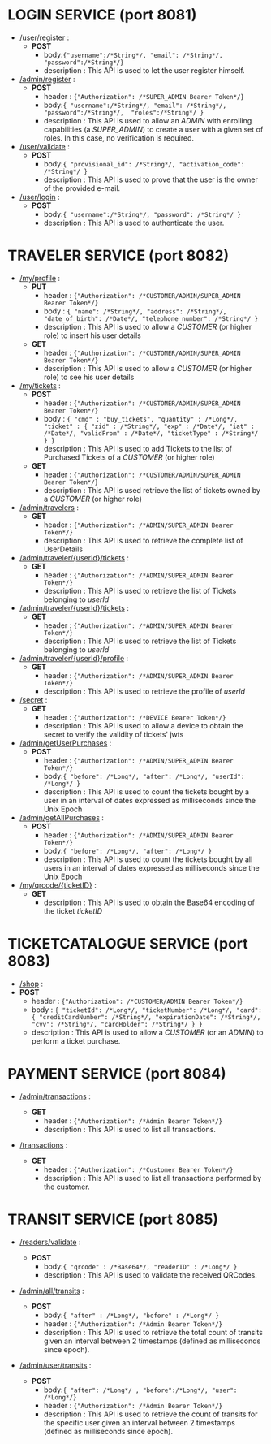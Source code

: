 # LOGIN SERVICE  (port 8081)
- [/user/register](http://localhost:8081/user/register) :
    - **POST**
        - body:`{"username":/*String*/,
          "email": /*String*/,
          "password":/*String*/}`
        - description : This API is used to let the user register himself.
- [/admin/register](http://localhost:8081/admin/register) :
    - **POST**
        - header : `{"Authorization": /*SUPER_ADMIN Bearer Token*/}` 
        - body:`{
          "username":/*String*/,
          "email": /*String*/,
          "password":/*String*/, 
          "roles":/*String*/
          }`
        - description : This API is used to allow an _ADMIN_ with enrolling capabilities (a _SUPER_ADMIN_) to create a user with a given set of roles. In this case, no verification is required. 
- [/user/validate](http://localhost:8081/user/validate) :
    - **POST**
        - body:`{
          "provisional_id": /*String*/,
          "activation_code": /*String*/
          }`
        - description : This API is used to prove that the user is the owner of the provided e-mail.
- [/user/login](http://localhost:8081/user/login) :
    - **POST**
        - body:`{
          "username":/*String*/,
          "password": /*String*/
          }`
        - description : This API is used to authenticate the user.

# TRAVELER SERVICE  (port 8082)
- [/my/profile](http://localhost:8082/my/profile) :
    - **PUT**
        - header : `{"Authorization": /*CUSTOMER/ADMIN/SUPER_ADMIN Bearer Token*/}`
        - body : `{
          "name": /*String*/,
          "address": /*String*/,
          "date_of_birth": /*Date*/,
          "telephone_number": /*String*/
          }`
        - description : This API is used to allow a _CUSTOMER_ (or higher role) to insert his user details
    - **GET**
        - header : `{"Authorization": /*CUSTOMER/ADMIN/SUPER_ADMIN Bearer Token*/}`
        - description : This API is used to allow a _CUSTOMER_ (or higher role) to see his user details
- [/my/tickets](http://localhost:8082/my/tickets) :
    - **POST**
        - header : `{"Authorization": /*CUSTOMER/ADMIN/SUPER_ADMIN Bearer Token*/}`
        - body : `{
          "cmd" : "buy_tickets",
          "quantity" : /*Long*/,
          "ticket" : {
          "zid" : /*String*/,
          "exp" : /*Date*/,
          "iat" : /*Date*/,
          "validFrom" : /*Date*/,
          "ticketType" : /*String*/
          }
          }`
        - description : This API is used to add Tickets to the list of Purchased Tickets of a _CUSTOMER_ (or higher role)
    - **GET**
        - header : `{"Authorization": /*CUSTOMER/ADMIN/SUPER_ADMIN Bearer Token*/}`
        - description : This API is used retrieve the list of tickets owned by a _CUSTOMER_ (or higher role)
- [/admin/travelers](http://localhost:8082/admin/travelers) :
  - **GET**
    - header : `{"Authorization": /*ADMIN/SUPER_ADMIN Bearer Token*/}`
    - description : This API is used to retrieve the complete list of UserDetails
- [/admin/traveler/{userId}/tickets](http://localhost:8082/admin/traveler/{userId}/tickets) :
    - **GET**
        - header : `{"Authorization": /*ADMIN/SUPER_ADMIN Bearer Token*/}`
        - description : This API is used to retrieve the list of Tickets belonging to _userId_
- [/admin/traveler/{userId}/tickets](http://localhost:8082/admin/traveler/{userId}/tickets) :
    - **GET**
        - header : `{"Authorization": /*ADMIN/SUPER_ADMIN Bearer Token*/}`
        - description : This API is used to retrieve the list of Tickets belonging to _userId_
- [/admin/traveler/{userId}/profile](http://localhost:8082/admin/traveler/{userId}/profile) :
    - **GET**
        - header : `{"Authorization": /*ADMIN/SUPER_ADMIN Bearer Token*/}`
        - description : This API is used to retrieve the profile of _userId_
- [/secret](http://localhost:8082/secret) :
    - **GET**
        - header : `{"Authorization": /*DEVICE Bearer Token*/}`
        - description : This API is used to allow a device to obtain the secret to verify the validity of tickets' jwts
- [/admin/getUserPurchases](http://localhost:8082/admin/getUserPurchases) :
    - **POST**
        - header : `{"Authorization": /*ADMIN/SUPER_ADMIN Bearer Token*/}`
        - body:`{
          "before": /*Long*/,
          "after": /*Long*/,
          "userId": /*Long*/
        }`
        - description : This API is used to count the tickets bought by a user in an interval of dates expressed as milliseconds since the Unix Epoch
- [/admin/getAllPurchases](http://localhost:8082/admin/getAllPurchases) :
    - **POST**
        - header : `{"Authorization": /*ADMIN/SUPER_ADMIN Bearer Token*/}`
        - body:`{
          "before": /*Long*/,
          "after": /*Long*/
          }`
        - description : This API is used to count the tickets bought by all users in an interval of dates expressed as milliseconds since the Unix Epoch
- [/my/qrcode/{ticketID}](http://localhost:8082/my/qrcode/{ticketID}) :
    - **GET**
        - description : This API is used to obtain the Base64 encoding of the ticket _ticketID_
    
# TICKETCATALOGUE SERVICE  (port 8083)

- [/shop](http://localhost:8083/shop) :
- **POST**
  - header : `{"Authorization": /*CUSTOMER/ADMIN Bearer Token*/}`
  - body : `{
    "ticketId": /*Long*/,
    "ticketNumber": /*Long*/,
    "card":{
    "creditCardNumber": /*String*/,
    "expirationDate": /*String*/,
    "cvv": /*String*/,
    "cardHolder": /*String*/
    }
    }`
  - description : This API is used to allow a _CUSTOMER_ (or an _ADMIN_) to perform a ticket purchase.


# PAYMENT SERVICE  (port 8084)

- [/admin/transactions](http://localhost:8084/admin/transactions) :
    - **GET**
      - header : `{"Authorization": /*Admin Bearer Token*/}`
      - description : This API is used to list all transactions.

- [/transactions](http://localhost:8084/transactions) :
    - **GET**
        - header : `{"Authorization": /*Customer Bearer Token*/}`
        - description : This API is used to list all transactions performed by the customer.


# TRANSIT SERVICE  (port 8085)
- [/readers/validate](http://localhost:8085/readers/validate) :
   - **POST**
      - body:`{
            "qrcode" : /*Base64*/,
            "readerID" : /*Long*/ }`
      - description : This API is used to validate the received QRCodes.

- [/admin/all/transits](http://localhost:8085/admin/all/transits) :
  - **POST**
      - body:`{
        "after" : /*Long*/,
        "before" : /*Long*/
        }`
      - header : `{"Authorization": /*Admin Bearer Token*/}`
      - description : This API is used to retrieve the total count of transits given an interval between 2 timestamps (defined as milliseconds since epoch).

- [/admin/user/transits](http://localhost:8085/admin/user/transits) :
    - **POST**
        - body:`{
          "after": /*Long*/ ,
          "before":/*Long*/,
          "user": /*Long*/}`
        - header : `{"Authorization": /*Admin Bearer Token*/}`
        - description : This API is used to retrieve the count of transits for the specific user given an interval between 2 timestamps (defined as milliseconds since epoch).

